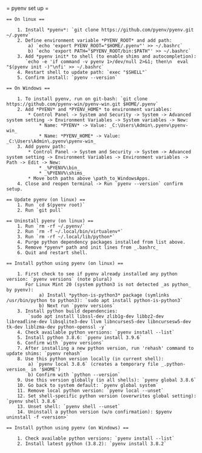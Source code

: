 = pyenv set up =

    == On linux ==

        1. Install *pyenv*: `git clone https://github.com/pyenv/pyenv.git ~/.pyenv`
        2. Define environment variable *PYENV_ROOT* and add path:
            a) `echo 'export PYENV_ROOT="$HOME/.pyenv"' >> ~/.bashrc`
            b) `echo 'export PATH="$PYENV_ROOT/bin:$PATH"' >> ~/.bashrc`
        3. Add *pyenv init* to shell (to enable shims and autocompletion):
           `echo -e 'if command -v pyenv 1>/dev/null 2>&1; then\n  eval "$(pyenv init -)"\nfi' >> ~/.bashrc`
        4. Restart shell to update path: `exec "$SHELL"`
        5. Confirm install: `pyenv --version`

    == On Windows ==

        1. To install pyenv, run on git-bash: `git clone https://github.com/pyenv-win/pyenv-win.git $HOME/.pyenv`
        2. Add *PYENV* and *PYENV_HOME* to environment variables:
            * Control Panel -> System and Security -> System -> Advanced system setting -> Environment Variables -> System variables -> New:
                * Name: *PYENV* -> Value: _C:\Users\Admin\.pyenv\pyenv-win_
                * Name: *PYENV_HOME* -> Value: _C:\Users\Admin\.pyenv\pyenv-win_
        3. Add pyenv path:
            * Control Panel -> System and Security -> System -> Advanced system setting -> Environment Variables -> Environment variables -> Path -> Edit -> New:
                * _%PYENV%\bin_
                * _%PYENV%\shims_
            * Move both paths above \path_to_WindowsApps.
        4. Close and reopen terminal -> Run `pyenv --version` confirm setup.

    == Update pyenv (on linux) ==
        1. Run `cd $(pyenv root)`
        2. Run `git pull`

    == Uninstall pyenv (on linux) ==
        1. Run `rm -rf ~/.pyenv/`
        2. Run `rm -f ~/.local/bin/virtualenv*`
        3. Run `rm -rf ~/.local/lib/python*`
        4. Purge python dependency packages installed from list above.
        5. Remove *pyenv* path and init lines from _.bashrc_
        6. Quit and restart shell.

    == Install python using pyenv (on linux) ==

        1. First check to see if pyenv already installed any python version: `pyenv versions` (note plural)
           For Linux Mint 20 (system python3 is not detected _as python_ by pyenv):
                a) Install *python-is-python3* package (symlinks /usr/bin/python to python3): `sudo apt install python-is-python3`
                b) Next run `pyenv versions`
        3. Install python build dependencies:
            `sudo apt install libssl-dev zlib1g-dev libbz2-dev libreadline-dev libsqlite3-dev llvm libncurses5-dev libncursesw5-dev tk-dev liblzma-dev python-openssl -y`
        4. Check available python versions: `pyenv install --list`
        5. Install python 3.8.6: `pyenv install 3.9.6`
        6. Confirm with `pyenv versions`
        7. After installing a new python version, run 'rehash' command to update shims: `pyenv rehash`
        8. Use this python version locally (in current shell):
            a) `pyenv local 3.8.6` (creates a temporary file _.python-version_ in '$HOME')
            b) Confirm with `python --version`
        9. Use this version globally (in all shells): `pyenv global 3.8.6`
        10. Go back to system default: `pyenv global system`
        11. Remove local python version: `pyenv local --unset`
        12. Set shell-specific python version (overwrites global setting): `pyenv shell 3.8.6`
        13. Unset shell: `pyenv shell --unset`
        14. Uninstall a python version (w/o confirmation): $pyenv uninstall -f <version>`

    == Install python using pyenv (on Windows) ==

        1. Check available python versions: `pyenv install --list`
        2. Install latest python (3.8.2): `pyenv install 3.8.2`

